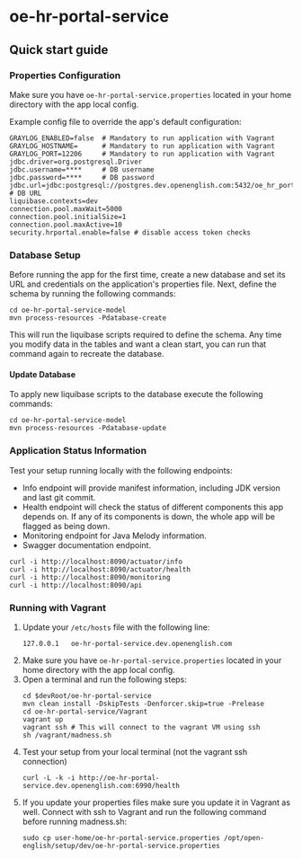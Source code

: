 # oe-hr-portal-service 
## Quick start guide

### Properties Configuration
<a name="properties"></a>Make sure you have `oe-hr-portal-service.properties` located in your home directory with the app local config.

Example config file to override the app's default configuration:
```
GRAYLOG_ENABLED=false  # Mandatory to run application with Vagrant
GRAYLOG_HOSTNAME=      # Mandatory to run application with Vagrant
GRAYLOG_PORT=12206     # Mandatory to run application with Vagrant
jdbc.driver=org.postgresql.Driver
jdbc.username=****     # DB username
jdbc.password=****     # DB password
jdbc.url=jdbc:postgresql://postgres.dev.openenglish.com:5432/oe_hr_portal_service # DB URL
liquibase.contexts=dev
connection.pool.maxWait=5000
connection.pool.initialSize=1
connection.pool.maxActive=10
security.hrportal.enable=false # disable access token checks 
```

### Database Setup
Before running the app for the first time, create a new database and set its URL and credentials on 
the application's properties file. Next, define the schema by running the following commands:
```
cd oe-hr-portal-service-model
mvn process-resources -Pdatabase-create
```
This will run the liquibase scripts required to define the schema. Any time you modify data in the 
tables and want a clean start, you can run that command again to recreate the database.

#### Update Database
To apply new liquibase scripts to the database execute the following commands:
```
cd oe-hr-portal-service-model
mvn process-resources -Pdatabase-update
```

### Application Status Information
Test your setup running locally with the following endpoints:

* Info endpoint will provide manifest information, including JDK version and last git commit.
* Health endpoint will check the status of different components this app depends on. If any of its 
components is down, the whole app will be flagged as being down.
* Monitoring endpoint for Java Melody information.
* Swagger documentation endpoint.

```
curl -i http://localhost:8090/actuator/info
curl -i http://localhost:8090/actuator/health
curl -i http://localhost:8090/monitoring
curl -i http://localhost:8090/api
```

### Running with Vagrant

1. Update your `/etc/hosts` file with the following line:
    ```
    127.0.0.1	oe-hr-portal-service.dev.openenglish.com
    ```
2. Make sure you have `oe-hr-portal-service.properties` located in your home directory with the app local config.
3. Open a terminal and run the following steps:
    ```
    cd $devRoot/oe-hr-portal-service
    mvn clean install -DskipTests -Denforcer.skip=true -Prelease
    cd oe-hr-portal-service/Vagrant
    vagrant up
    vagrant ssh # This will connect to the vagrant VM using ssh
    sh /vagrant/madness.sh
    ```
4. Test your setup from your local terminal (not the vagrant ssh connection)
    ```
    curl -L -k -i http://oe-hr-portal-service.dev.openenglish.com:6990/health
    ```
5. If you update your properties files make sure you update it in Vagrant as well. Connect with ssh 
to Vagrant and run the following command before running madness.sh:
    ```
    sudo cp user-home/oe-hr-portal-service.properties /opt/open-english/setup/dev/oe-hr-portal-service.properties
    ```

